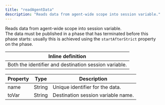```yaml
---
title: "readAgentData"
description: "Reads data from agent-wide scope into session variable."
---
```

Reads data from agent-wide scope into session variable.<br> The data must be published in a phase that has terminated before this phase starts: usually this is achieved using the <code>startAfterStrict</code> property on the phase.

| Inline definition |
| -------- |
| Both the identifier and destination session variable. |


| Property | Type | Description |
| ------- | ------- | -------- |
| name | String | Unique identifier for the data. |
| toVar | String | Destination session variable name. |

